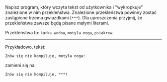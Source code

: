 Napisz program, który wczyta tekst od użytkownika i "wykropkuje" znalezione w nim przekleństwa. Znalezione 
przekleństwa powinny zostać zastąpione trzema gwiazdkami (`***`). Dla uproszczenia przyjmij,
że przekleństwa zawsze będą pisane małymi literami.

Przekleństwa to: `kurka wodna`, `motyla noga`, `psiakrew`.

---

Przykładowo, tekst: 

`Znów się nie kompiluje, motyla noga!`
 
 zamieni się na: 
 
 `Znów się nie kompiluje, ***!`
